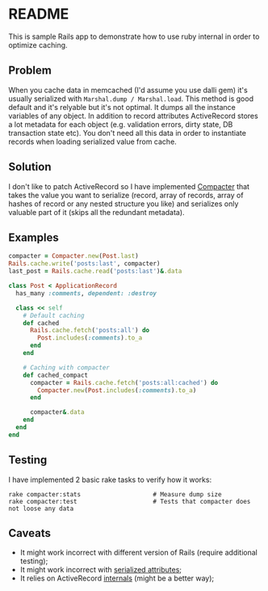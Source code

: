 # README

This is sample Rails app to demonstrate how to use ruby internal in order to optimize caching.

## Problem

When you cache data in memcached (I'd assume you use dalli gem) it's usually serialized with `Marshal.dump / Marshal.load`. This method is good default and it's relyable but it's not optimal. It dumps all the instance variables of any object. In addition to record attributes ActiveRecord stores a lot metadata for each object (e.g. validation errors, dirty state, DB transaction state etc). You don't need all this data in order to instantiate records when loading serialized value from cache.

## Solution

I don't like to patch ActiveRecord so I have implemented [Compacter](lib/compacter.rb) that takes the value you want to serialize (record, array of records, array of hashes of record or any nested structure you like) and serializes only valuable part of it (skips all the redundant metadata).

## Examples

```ruby
compacter = Compacter.new(Post.last)
Rails.cache.write('posts:last', compacter)
last_post = Rails.cache.read('posts:last')&.data
```

```ruby
class Post < ApplicationRecord
  has_many :comments, dependent: :destroy

  class << self
    # Default caching
    def cached
      Rails.cache.fetch('posts:all') do
        Post.includes(:comments).to_a
      end
    end

    # Caching with compacter
    def cached_compact
      compacter = Rails.cache.fetch('posts:all:cached') do
        Compacter.new(Post.includes(:comments).to_a)
      end

      compacter&.data
    end
  end
end
```

## Testing

I have implemented 2 basic rake tasks to verify how it works:

```
rake compacter:stats                    # Measure dump size
rake compacter:test                     # Tests that compacter does not loose any data
```

## Caveats

- It might work incorrect with different version of Rails (require additional testing);
- It might work incorrect with [serialized attributes](https://api.rubyonrails.org/classes/ActiveRecord/AttributeMethods/Serialization/ClassMethods.html#method-i-serialize);
- It relies on ActiveRecord [internals](lib/compacter.rb#L151-L154) (might be a better way);
